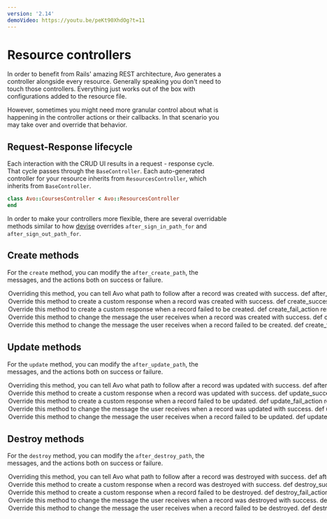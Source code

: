 ```yaml
---
version: '2.14'
demoVideo: https://youtu.be/peKt90XhdOg?t=11
---
```


# Resource controllers

In order to benefit from Rails' amazing REST architecture, Avo generates a controller alongside every resource.
Generally speaking you don't need to touch those controllers. Everything just works out of the box with configurations added to the resource file.

However, sometimes you might need more granular control about what is happening in the controller actions or their callbacks. In that scenario you may take over and override that behavior.

## Request-Response lifecycle

Each interaction with the CRUD UI results in a request - response cycle. That cycle passes through the `BaseController`. Each auto-generated controller for your resource inherits from `ResourcesController`, which inherits from `BaseController`.

```ruby
class Avo::CoursesController < Avo::ResourcesController
end
```

In order to make your controllers more flexible, there are several overridable methods similar to how [devise](https://github.com/heartcombo/devise#controller-filters-and-helpers:~:text=You%20can%20also%20override%20after_sign_in_path_for%20and%20after_sign_out_path_for%20to%20customize%20your%20redirect%20hooks) overrides `after_sign_in_path_for` and `after_sign_out_path_for`.

## Create methods
For the `create` method, you can modify the `after_create_path`, the messages, and the actions both on success or failure.

<Option name="`after_create_path`">

Overriding this method, you can tell Avo what path to follow after a record was created with success.

```ruby
def after_create_path
  "/avo/resources/users"
end
```
</Option>

<Option name="`create_success_action`">

Override this method to create a custom response when a record was created with success.

```ruby
def create_success_action
  respond_to do |format|
    format.html { redirect_to after_create_path, notice: create_success_message}
  end
end
```
</Option>

<Option name="`create_fail_action`">

Override this method to create a custom response when a record failed to be created.

```ruby
def create_fail_action
  respond_to do |format|
    flash.now[:error] = create_fail_message
    format.html { render :new, status: :unprocessable_entity }
  end
end
```
</Option>

<Option name="`create_success_message`">

Override this method to change the message the user receives when a record was created with success.

```ruby
def create_success_message
  "#{@resource.name} #{t("avo.was_successfully_created")}."
end
```
</Option>

<Option name="`create_fail_message`">

Override this method to change the message the user receives when a record failed to be created.

```ruby
def create_fail_message
  t "avo.you_missed_something_check_form"
end
```
</Option>

## Update methods
For the `update` method, you can modify the `after_update_path`, the messages, and the actions both on success or failure.

<Option name="`after_update_path`">

Overriding this method, you can tell Avo what path to follow after a record was updated with success.

```ruby
def after_update_path
  "/avo/resources/users"
end
```
</Option>

<Option name="`update_success_action`">

Override this method to create a custom response when a record was updated with success.

```ruby
def update_success_action
  respond_to do |format|
    format.html { redirect_to after_update_path, notice: update_success_message }
  end
end
```
</Option>

<Option name="`update_fail_action`">

Override this method to create a custom response when a record failed to be updated.

```ruby
def update_fail_action
  respond_to do |format|
    flash.now[:error] = update_fail_message
    format.html { render :edit, status: :unprocessable_entity }
  end
end
```
</Option>

<Option name="`update_success_message`">

Override this method to change the message the user receives when a record was updated with success.

```ruby
def update_success_message
  "#{@resource.name} #{t("avo.was_successfully_updated")}."
end
```
</Option>

<Option name="`update_fail_message`">

Override this method to change the message the user receives when a record failed to be updated.

```ruby
def update_fail_message
  t "avo.you_missed_something_check_form"
end
```
</Option>

## Destroy methods
For the `destroy` method, you can modify the `after_destroy_path`, the messages, and the actions both on success or failure.

<Option name="`after_destroy_path`">

Overriding this method, you can tell Avo what path to follow after a record was destroyed with success.

```ruby
def after_update_path
  "/avo/resources/users"
end
```
</Option>

<Option name="`destroy_success_action`">

Override this method to create a custom response when a record was destroyed with success.

```ruby
def destroy_success_action
  respond_to do |format|
    format.html { redirect_to after_destroy_path, notice: destroy_success_message }
  end
end
```
</Option>

<Option name="`destroy_fail_action`">

Override this method to create a custom response when a record failed to be destroyed.

```ruby
def destroy_fail_action
  respond_to do |format|
    format.html { redirect_back fallback_location: params[:referrer] || resources_path(resource: @resource, turbo_frame: params[:turbo_frame], view_type: params[:view_type]), error: destroy_fail_message }
  end
end
```
</Option>

<Option name="`destroy_success_message`">

Override this method to change the message the user receives when a record was destroyed with success.

```ruby
def destroy_success_message
  t("avo.resource_destroyed", attachment_class: @attachment_class)
end
```
</Option>

<Option name="`destroy_fail_message`">

Override this method to change the message the user receives when a record failed to be destroyed.

```ruby
def destroy_fail_message
  @errors.present? ? @errors.join(". ") : t("avo.failed")
end
```
</Option>


